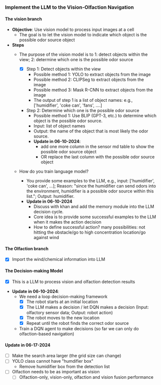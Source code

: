 
### Implement the LLM to the Vision-Olfaction Navigation
#### The vision branch
- **Objective**: Use vision model to process input images at a cell
  - The goal is to let the vision model to indicate which object is the possible odor source object
- **Steps**
  - The purpose of the vision model is to 1: detect objects within the view; 2: determine which one is the possible odor source
    - [x] Step 1: Detect objects within the view
      - Possible method 1: YOLO to extract objects from the image
      - Possible method 2: CLIPSeg to extract objects from the image
      - Possible method 3: Mask R-CNN to extract objects from the image
      - The output of step 1 is a list of object names: e.g., ['humidifier', 'coke can', 'fans', ....]
    - Step 2: Determine which one is the possible odor source
      - Possible method 1: Use BLIP (GPT-3, etc.) to determine which object is the possible odor source.
      - Input: list of object names
      - Output: the name of the object that is most likely the odor source.
      - **Update in 06-10-2024**:
        - add one more column in the sensor md table to show the possible odor source object
        - OR replace the last column with the possible odor source object

  - How do you train language model?
    - You provide some examples to the LLM, e.g., input: ['humidifier', 'coke can', ...]; Reason: "since the humidifier can send odors into the environment, humidifier is a possible odor source within this list."; Output: humidifier.
    - **Update in 06-10-2024**
      - Discuss with khan and add the memory module into the LLM decision cycle.
      - Core idea is to provide some successful examples to the LLM when it makes the action decision
      - How to define successful action? many possibilities: not hitting the obstacle/go to high concentration location/go against wind       
#### The Olfaction branch
- [x] Import the wind/chemical information into LLM
#### The Decision-making Model
- [x] This is a LLM to process vision and olfaction detection results
- **Update in 06-10-2024**:
  - We need a loop decision-making framework
    - [x] The robot starts at an initial location
    - [x] The LLM makes a decision / let DQN makes a decision (Input: olfactory sensor data; Output: robot action)
    - [x] The robot moves to the new location
    - [x] Repeat until the robot finds the correct odor source
  - Train a DQN agent to make decisions (so far we can only do olfaction-based navigation)


#### Update in 06-17-2024
- [ ] Make the search area larger (the grid size can change) 
- [ ] YOLO class cannot have "humdifier box"
  - Remove humidifier box from the detection list
- [ ] Olfaction needs to be as important as vision
  - [ ] Olfaction-only, vision-only, olfaction and vision fusion performance
